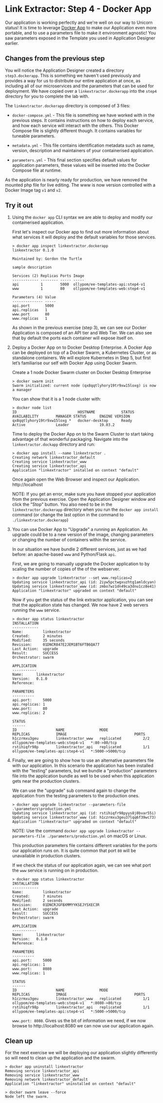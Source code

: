 # Link Extractor: Step 4 - Docker App

Our application is working perfectly and we're well on our way to Unicorn status! It is time to leverage
[Docker App](https://github.com/docker/app) to make our Application even more portable, and to use a parameters file to make it environment agnostic! You saw parameters exposed in the Template you used in Application Designer earlier.

## Changes from the previous step

You will notice the Application Designer created a directory `step3.dockerapp`. This is something we haven't used previously and provides a way for us to distribute our entire application at once, as including all of our microservices and the parameters that can be used for deployment. We have copied over a `linkextractor.dockerapp` into the `step4` directory for you to complete the lab with.

The `linkextractor.dockerapp` directory is composed of 3 files:

- `docker-compose.yml` - This file is something we have worked with in the previous steps. It contains instructions on how to deploy each service, and how each service will interact with the others. This Docker Compose file is slightly different though. It contains variables for tuneable parameters.

- `metadata.yml` - This file contains identification metadata such as name, version, description and maintainers of your containerised application.

- `parameters.yml` - This final section specifies default values for application parameters, these values will be inserted into the Docker Compose file at runtime.

As the application is nearly ready for production, we have removed the mounted php file for live editing. The www is now version controlled with a Docker Image tag `v1` and `v2`.

## Try it out

1. Using the `docker app` CLI syntax we are able to deploy and modify our containerised application.

   First let's inspect our Docker app to find out more information about what services it will deploy and the default variables for those services.

   ```
   > docker app inspect linkextractor.dockerapp
   linkextractor 0.1.0
   
   Maintained by: Gordon the Turtle
   
   sample description
   
   Services (2) Replicas Ports Image
   ------------ -------- ----- -----
   api          1        5000  ollypom/ee-templates-api:step4-v1
   www          1        80    ollypom/ee-templates-web:step4-v1
   
   Parameters (4) Value
   -------------- -----
   api.port       5000
   api.replicas   1
   www.port       80
   www.replicas   1
   ```

   As shown in the previous exercise (step 3), we can see our Docker Application is composed of an API tier and Web Tier. We can also see that by default the ports each container will expose itself on.

2) Deploy a Docker App on to Docker Desktop Enterprise. A Docker App can be deployed on top of a Docker Swarm, a Kubernetes Cluster, or as standalone containers. We will explore Kubernetes in Step 5, but first let’s familiarise our self with Docker App using Docker Swarm.

   Create a 1 node Docker Swarm cluster on Docker Desktop Enterprise

   ```
   > docker swarm init
   Swarm initialized: current node (qx8qqtlyhory19tr9xw15loxg) is now a manager
   ```

   You can show that it is a 1 node cluster with:

   ```
   > docker node list
   ID                            HOSTNAME            STATUS              AVAILABILITY        MANAGER STATUS      ENGINE VERSION
   qx8qqtlyhory19tr9xw15loxg *   docker-desktop      Ready               Active              Leader              19.03.2
   ```

   Time to deploy the Docker App on to the Swarm Cluster to start taking
   advantage of that wonderful packaging. Navigate into the
   `linkextractor.dockapp` directory and run:

   ```
   > docker app install --name linkextractor .
   Creating network linkextractor_default
   Creating service linkextractor_www
   Creating service linkextractor_api
   Application "linkextractor" installed on context "default"
   ```
  
   Once again open the Web Browser and inspect our Application. http://localhost

   NOTE: If you get an error, make sure you have stopped your application from the previous exercise. Open the Application Designer window and click the "Stop" button. You also need to be in the `linkextractor.dockerapp` directory when you run the `docker app install` command (or change the last option in the command to `./linkextractor.dockerapp`)


3) You can use Docker App to "Upgrade" a running an Application. An upgrade could be to a new version of the image, changing parameters or changing the number of containers within the service.

   In our situation we have bundle 2 different services, just as we had before: an apache-based `www` and Python/Flask `api`.

   First, we are going to manually upgrade the Docker application to by scaling the number of copies of the of the webserver.

   ```
   > docker app upgrade linkextractor --set www.replicas=2
   Updating service linkextractor_api (id: 2iyw5pctwgxuzhtg1amldcyan)
   Updating service linkextractor_www (id: zmbo7wz1dn49ca3dnu1cz8e41)
   Application "linkextractor" upgraded on context "default"
   ```

   Now if you get the status of the link extractor application, you can see that
   the application state has changed. We now have 2 web servers running the
   `www` service.

   ```
   > docker app status linkextractor
   INSTALLATION
   ------------
   Name:         linkextractor
   Created:      2 minutes
   Modified:     35 seconds
   Revision:     01DNCR847E2JEM1BT6FTB6QA77
   Last Action:  upgrade
   Result:       SUCCESS
   Orchestrator: swarm
   
   APPLICATION
   -----------
   Name:      linkextractor
   Version:   0.1.0
   Reference:
   
   PARAMETERS
   ----------
   api.port:     5000
   api.replicas: 1
   www.port:     80
   www.replicas: 2
   
   STATUS
   ------
   ID                  NAME                MODE                REPLICAS            IMAGE                               PORTS
   h1czrmxu3geu        linkextractor_www   replicated          2/2                 ollypom/ee-templates-web:step4-v1   *:80->80/tcp
   rstihiqfr98p        linkextractor_api   replicated          1/1                 ollypom/ee-templates-api:step4-v1   *:5000->5000/tcp
   ```

4) Finally, we are going to show how to use an alternative parameters file with
   our application. In this scenario the application has been installed with the
   "testing" parameters, but we bundle a "production" parameters file into the
   application bundle as well to be used when this application gets near the
   production clusters.

   We can use the "upgrade" sub command again to change the application from the
   testing parameters to the production ones.

   ```
   > docker app upgrade linkextractor --parameters-file .\parameters\production.yml
   Updating service linkextractor_api (id: rstihiqfr98pyys8j0bvar55i)
   Updating service linkextractor_www (id: h1czrmxu3geu37lqq6f39wc73)
   Application "linkextractor" upgraded on context "default"
   ```
   NOTE: Use the command `docker app upgrade linkextractor --parameters-file ./parameters/production.yml` on macOS or Linux.

   This production parameters file contains different variables for the ports
   our application runs on. It is quite common that port `80` will be
   unavailable in production clusters.

   If we check the status of our application again, we can see what port the
   `www` service is running on in production.

   ```
   > docker app status linkextractor
   INSTALLATION
   ------------
   Name:         linkextractor
   Created:      7 minutes
   Modified:     2 seconds
   Revision:     01DNCRJGFBXMMYYKSEJY5XEC3R
   Last Action:  upgrade
   Result:       SUCCESS
   Orchestrator: swarm
   
   APPLICATION
   -----------
   Name:      linkextractor
   Version:   0.1.0
   Reference:
   
   PARAMETERS
   ----------
   api.port:     5000
   api.replicas: 1
   www.port:     8080
   www.replicas: 1
   
   STATUS
   ------
   ID                  NAME                MODE                REPLICAS            IMAGE                               PORTS
   h1czrmxu3geu        linkextractor_www   replicated          1/1                 ollypom/ee-templates-web:step4-v1   *:8080->80/tcp
   rstihiqfr98p        linkextractor_api   replicated          1/1                 ollypom/ee-templates-api:step4-v1   *:5000->5000/tcp
   ```

   `www.port: 8080`. Gives us the bit of information we need, if we now browse
   to http://localhost:8080 we can now use our application again.

## Clean up

For the next exercise we will be deploying our application slightly differently
so will need to clean up the application and the swarm.

```
> docker app uninstall linkextractor
Removing service linkextractor_api
Removing service linkextractor_www
Removing network linkextractor_default
Application "linkextractor" uninstalled on context "default"

> docker swarm leave --force
Node left the swarm.
```